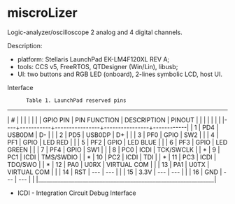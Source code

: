 miscroLizer
===========

Logic-analyzer/oscilloscope 2 analog and 4 digital channels.

Description:
 - platform: Stellaris LaunchPad EK-LM4F120XL REV A;
 - tools:    CCS v5, FreeRTOS, QTDesigner (Win/Lin), libusb;
 - UI:       two buttons and RGB LED (onboard), 2-lines symbolic LCD, host UI.

Interface

          Table 1. LaunchPad reserved pins
  _______________________________________________________________
 |  # |           |                |                |            |
 |    | GPIO PIN  |  PIN FUNCTION  |   DESCRIPTION  |   PINOUT   |
 |    |           |                |                |            |
 |----+-----------+----------------+----------------+------------|
 |  1 | PD4       |  USB0DM        |  D-            |            |
 |  2 | PD5       |  USB0DP        |  D+            |            |
 |  3 | PF0       |  GPIO          |  SW2           |            |
 |  4 | PF1       |  GPIO          |  LED RED       |            |
 |  5 | PF2       |  GPIO          |  LED BLUE      |            |
 |  6 | PF3       |  GPIO          |  LED GREEN     |            |
 |  7 | PF4       |  GPIO          |  SW1           |            |
 |  8 | PC0       |  ICDI          |  TCK/SWCLK     |            | *
 |  9 | PC1       |  ICDI          |  TMS/SWDIO     |            | *
 | 10 | PC2       |  ICDI          |  TDI           |            | *
 | 11 | PC3       |  ICDI          |  TDO/SWO       |            | *
 | 12 | PA0       |  U0RX          |  VIRTUAL COM   |            |
 | 13 | PA1       |  U0TX          |  VIRTUAL COM   |            |
 | 14 | RST       |  ---           |  ---           |            |
 | 15 | 3.3V      |  ---           |  ---           |            |
 | 16 | GND       |  ---           |  ---           |            |
 |_______________________________________________________________|



 * ICDI - Integration Circuit Debug Interface 



